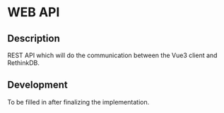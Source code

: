 # WEB API

## Description
REST API which will do the communication between the Vue3 client and RethinkDB.

## Development
To be filled in after finalizing the implementation.

